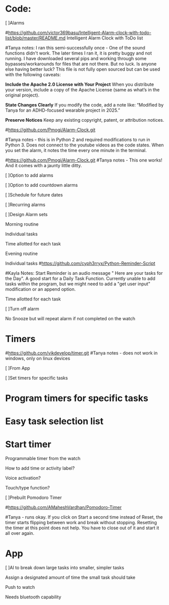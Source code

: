 # Code:   

[ ]Alarms 

#https://github.com/victor369basu/Intelligent-Alarm-clock-with-todo-list/blob/master/README.md
Intelligent Alarm Clock with ToDo list

#Tanya notes: I ran this semi-successfully once - One of the sound functions didn't work. The later times I ran it, it is pretty buggy and not running. I have downloaded several pips and working through some bypasses/workarounds for files that are not there. But no luck. Is anyone else having better luck? 
This file is not fully open sourced but can be used with the following caveats: 

**Include the Apache 2.0 License with Your Project**
When you distribute your version, include a copy of the Apache License (same as what’s in the original project).

**State Changes Clearly**
If you modify the code, add a note like:
“Modified by Tanya for an ADHD-focused wearable project in 2025.”

**Preserve Notices**
Keep any existing copyright, patent, or attribution notices.

#https://github.com/Pmogi/Alarm-Clock.git

#Tanya notes - this is in Python 2 and required modifications to run in Python 3. Does not connect to the youtube videos as the code states. When you set the alarm, it notes the time every one minute in the terminal. 

#https://github.com/Pmogi/Alarm-Clock.git
#Tanya notes - This one works! And it comes with a jaunty little ditty. 

[ ]Option to add alarms 

[ ]Option to add countdown alarms 

[ ]Schedule for future dates 

[ ]Recurring alarms 

[ ]Design Alarm sets 

Morning routine 

Individual tasks 

Time allotted for each task 

Evening routine 

Individual tasks 
#https://github.com/cyph3rryx/Python-Reminder-Script

#Kayla Notes: Start Reminder is an audio message " Here are your tasks for the Day". A good start for a Daily Task Function. Currently unable to add tasks within the program, but we might need to add a "get user input" modification or an append option. 

Time allotted for each task 

[ ]Turn off alarm 

No Snooze but will repeat alarm if not completed on the watch 

# Timers 
#https://github.com/vikdevelop/timer.git
#Tanya notes - does not work in windows, only on linux devices


[ ]From App 

[ ]Set timers for specific tasks 

# Program timers for specific tasks 

# Easy task selection list 

#  Start timer  

Programmable timer from the watch 

How to add time or activity label? 

Voice activation? 

Touch/type function? 

[ ]Prebuilt Pomodoro Timer 

#https://github.com/AMaheshVardhan/Pomodoro-Timer

#Tanya - runs okay. If you click on Start a second time instead of Reset, the timer starts flipping between work and break without stopping. Resetting the timer at this point does not help. You have to close out of it and start it all over again. 


# App 

[ ]AI to break down large tasks into smaller, simpler tasks 

Assign a designated amount of time the small task should take 

Push to watch 

Needs bluetooth capability 
